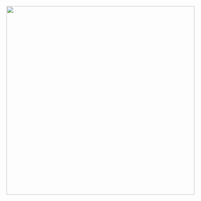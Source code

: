 <p align="center">
    <img width=500 src="https://media.giphy.com/media/vp122eOzO0Hxm/giphy.gif">
</p>

